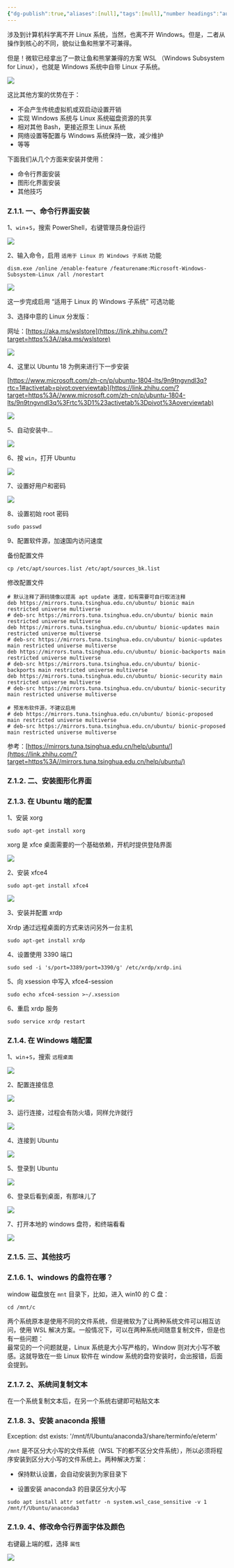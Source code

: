 ```yaml
---
{"dg-publish":true,"aliases":[null],"tags":[null],"number headings":"auto, first-level 1, max 6, A.1.","url":"https://zhuanlan.zhihu.com/p/258563812","title":"玩转 Windows 自带的 Linux 子系统 （图文指南）","summary":null,"Created-Date":"2023-08-09 08:36:14","Modified-Date":"2024-04-18 11:52:10","permalink":"/Z01_InBox/SimpRead/玩转 Windows 自带的 Linux 子系统 （图文指南）/","dgPassFrontmatter":true}
---
```


涉及到计算机科学离不开 Linux 系统，当然，也离不开 Windows。但是，二者从操作到核心的不同，貌似让鱼和熊掌不可兼得。

但是！微软已经拿出了一款让鱼和熊掌兼得的方案 WSL （Windows Subsystem for Linux），也就是 Windows 系统中自带 Linux 子系统。

![](https://pic1.zhimg.com/v2-be69ef6a7ee44bd2080fa63f6c8e1540_r.jpg)

这比其他方案的优势在于：

* 不会产生传统虚拟机或双启动设置开销
* 实现 Windows 系统与 Linux 系统磁盘资源的共享
* 相对其他 Bash，更接近原生 Linux 系统
* 网络设置等配置与 Windows 系统保持一致，减少维护
* 等等

下面我们从几个方面来安装并使用：

* 命令行界面安装
* 图形化界面安装
* 其他技巧

### Z.1.1. 一、命令行界面安装

1、`win`+`S`，搜索 PowerShell，右键管理员身份运行

![](https://pic3.zhimg.com/v2-6777d0bd93ce201442bc4edcccd99896_r.jpg)

2、输入命令，启用 `适用于 Linux 的 Windows 子系统` 功能

`dism.exe /online /enable-feature /featurename:Microsoft-Windows-Subsystem-Linux /all /norestart`

![](https://pic2.zhimg.com/v2-7a5330125f566e10c9f030b629ba4009_r.jpg)

这一步完成启用 “适用于 Linux 的 Windows 子系统” 可选功能

3、选择中意的 Linux 分发版：

网址：[https://aka.ms/wslstore](https://link.zhihu.com/?target=https%3A//aka.ms/wslstore)

![](https://pic1.zhimg.com/v2-d370743027c361dd10faf4252a3ed490_r.jpg)

4、这里以 Ubuntu 18 为例来进行下一步安装

[https://www.microsoft.com/zh-cn/p/ubuntu-1804-lts/9n9tngvndl3q?rtc=1#activetab=pivot:overviewtab](https://link.zhihu.com/?target=https%3A//www.microsoft.com/zh-cn/p/ubuntu-1804-lts/9n9tngvndl3q%3Frtc%3D1%23activetab%3Dpivot%3Aoverviewtab)

![](https://pic2.zhimg.com/v2-beb07737e612c7fd2febc4ea68070ea1_r.jpg)

5、自动安装中...

![](https://pic4.zhimg.com/v2-9ef57c0900026a8d6ef102c3d20c4d23_r.jpg)

6、按 `win`，打开 Ubuntu

![](https://pic3.zhimg.com/v2-5bb2b2c65c24d8a5f65ec827a5966556_b.jpg)

7、设置好用户和密码

![](https://pic4.zhimg.com/v2-8f75debcdf7f752d1cf752cff6b2b3c7_r.jpg)

8、设置初始 root 密码

`sudo passwd`

9、配置软件源，加速国内访问速度

备份配置文件

`cp /etc/apt/sources.list /etc/apt/sources_bk.list`

修改配置文件

```
# 默认注释了源码镜像以提高 apt update 速度，如有需要可自行取消注释
deb https://mirrors.tuna.tsinghua.edu.cn/ubuntu/ bionic main restricted universe multiverse
# deb-src https://mirrors.tuna.tsinghua.edu.cn/ubuntu/ bionic main restricted universe multiverse
deb https://mirrors.tuna.tsinghua.edu.cn/ubuntu/ bionic-updates main restricted universe multiverse
# deb-src https://mirrors.tuna.tsinghua.edu.cn/ubuntu/ bionic-updates main restricted universe multiverse
deb https://mirrors.tuna.tsinghua.edu.cn/ubuntu/ bionic-backports main restricted universe multiverse
# deb-src https://mirrors.tuna.tsinghua.edu.cn/ubuntu/ bionic-backports main restricted universe multiverse
deb https://mirrors.tuna.tsinghua.edu.cn/ubuntu/ bionic-security main restricted universe multiverse
# deb-src https://mirrors.tuna.tsinghua.edu.cn/ubuntu/ bionic-security main restricted universe multiverse

# 预发布软件源，不建议启用
# deb https://mirrors.tuna.tsinghua.edu.cn/ubuntu/ bionic-proposed main restricted universe multiverse
# deb-src https://mirrors.tuna.tsinghua.edu.cn/ubuntu/ bionic-proposed main restricted universe multiverse

```

参考：[https://mirrors.tuna.tsinghua.edu.cn/help/ubuntu/](https://link.zhihu.com/?target=https%3A//mirrors.tuna.tsinghua.edu.cn/help/ubuntu/)  

### Z.1.2. 二、安装图形化界面

### Z.1.3. 在 Ubuntu 端的配置

1、安装 xorg

`sudo apt-get install xorg`

xorg 是 xfce 桌面需要的一个基础依赖，开机时提供登陆界面

![](https://pic1.zhimg.com/v2-d544732994a212b30e0547eb4167bc50_r.jpg)

2、安装 xfce4

`sudo apt-get install xfce4`

![](https://pic1.zhimg.com/v2-78e4f5d0f42ecb18b8a4f3087410a610_r.jpg)

3、安装并配置 xrdp

Xrdp 通过远程桌面的方式来访问另外一台主机

`sudo apt-get install xrdp`

4、设置使用 3390 端口

`sudo sed -i 's/port=3389/port=3390/g' /etc/xrdp/xrdp.ini`

5、向 xsession 中写入 xfce4-session

`sudo echo xfce4-session >~/.xsession`

6、重启 xrdp 服务

`sudo service xrdp restart`

### Z.1.4. 在 Windows 端配置

1、`win`+`S`，搜索 `远程桌面`

![](https://pic1.zhimg.com/v2-c5ffbc80f758233f89d455b5cb0f87fc_b.jpg)

2、配置连接信息

![](https://pic2.zhimg.com/v2-92ea5c2403aa70f072ea05a413bd21d9_r.jpg)

3、运行连接，过程会有防火墙，同样允许就行

![](https://pic1.zhimg.com/v2-c6d8017c4b8eb1604973402b20536e6c_r.jpg)

4、连接到 Ubuntu

![](https://pic2.zhimg.com/v2-a6a556429a0e05df4cc5eac52de24071_r.jpg)

5、登录到 Ubuntu

![](https://pic3.zhimg.com/v2-3631b3fd799f7fd9c7634f995b97c0e6_r.jpg)

6、登录后看到桌面，有那味儿了

![](https://pic4.zhimg.com/v2-ff771af077844000224481c9bc576717_r.jpg)

7、打开本地的 windows 盘符，和终端看看

![](https://pic1.zhimg.com/v2-93b254fd761c15210eccd5747ed2efc4_r.jpg)

### Z.1.5. 三、其他技巧

### Z.1.6. 1、windows 的盘符在哪？

window 磁盘放在 `mnt` 目录下，比如，进入 win10 的 C 盘：

`cd /mnt/c`

两个系统原本是使用不同的文件系统，但是微软为了让两种系统文件可以相互访问，使用 WSL 解决方案。一般情况下，可以在两种系统间随意复制文件，但是也有一些问题：  
最常见的一个问题就是，Linux 系统是大小写严格的，Window 则对大小写不敏感。这就导致在一些 Linux 软件在 window 系统的盘符安装时，会出报错，后面会提到。  

### Z.1.7. 2、系统间复制文本

在一个系统复制文本后，在另一个系统右键即可粘贴文本

### Z.1.8. 3、安装 anaconda 报错

Exception: dst exists: '/mnt/f/Ubuntu/anaconda3/share/terminfo/e/eterm'

`/mnt` 是不区分大小写的文件系统（WSL 下的都不区分文件系统），所以必须将程序安装到区分大小写的文件系统上。两种解决方案：

* 保持默认设置，会自动安装到为家目录下  
    
* 设置安装 anaconda3 的目录区分大小写  
    

`sudo apt install attr setfattr -n system.wsl_case_sensitive -v 1 /mnt/f/Ubuntu/anaconda3`

### Z.1.9. 4、修改命令行界面字体及颜色

右键最上端的框，选择 `属性`

![](https://pic1.zhimg.com/v2-a7d0d3be06340e8c600867f26fbf34f4_b.jpg)